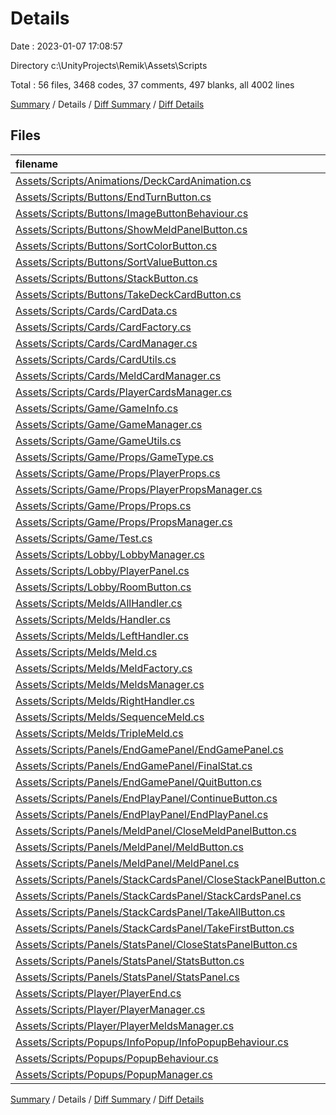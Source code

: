 # Details

Date : 2023-01-07 17:08:57

Directory c:\\UnityProjects\\Remik\\Assets\\Scripts

Total : 56 files,  3468 codes, 37 comments, 497 blanks, all 4002 lines

[Summary](results.md) / Details / [Diff Summary](diff.md) / [Diff Details](diff-details.md)

## Files
| filename | language | code | comment | blank | total |
| :--- | :--- | ---: | ---: | ---: | ---: |
| [Assets/Scripts/Animations/DeckCardAnimation.cs](/Assets/Scripts/Animations/DeckCardAnimation.cs) | C# | 41 | 0 | 5 | 46 |
| [Assets/Scripts/Buttons/EndTurnButton.cs](/Assets/Scripts/Buttons/EndTurnButton.cs) | C# | 21 | 0 | 5 | 26 |
| [Assets/Scripts/Buttons/ImageButtonBehaviour.cs](/Assets/Scripts/Buttons/ImageButtonBehaviour.cs) | C# | 26 | 0 | 5 | 31 |
| [Assets/Scripts/Buttons/ShowMeldPanelButton.cs](/Assets/Scripts/Buttons/ShowMeldPanelButton.cs) | C# | 24 | 0 | 6 | 30 |
| [Assets/Scripts/Buttons/SortColorButton.cs](/Assets/Scripts/Buttons/SortColorButton.cs) | C# | 21 | 0 | 6 | 27 |
| [Assets/Scripts/Buttons/SortValueButton.cs](/Assets/Scripts/Buttons/SortValueButton.cs) | C# | 21 | 0 | 5 | 26 |
| [Assets/Scripts/Buttons/StackButton.cs](/Assets/Scripts/Buttons/StackButton.cs) | C# | 75 | 0 | 14 | 89 |
| [Assets/Scripts/Buttons/TakeDeckCardButton.cs](/Assets/Scripts/Buttons/TakeDeckCardButton.cs) | C# | 53 | 0 | 8 | 61 |
| [Assets/Scripts/Cards/CardData.cs](/Assets/Scripts/Cards/CardData.cs) | C# | 15 | 0 | 4 | 19 |
| [Assets/Scripts/Cards/CardFactory.cs](/Assets/Scripts/Cards/CardFactory.cs) | C# | 80 | 0 | 8 | 88 |
| [Assets/Scripts/Cards/CardManager.cs](/Assets/Scripts/Cards/CardManager.cs) | C# | 126 | 0 | 17 | 143 |
| [Assets/Scripts/Cards/CardUtils.cs](/Assets/Scripts/Cards/CardUtils.cs) | C# | 203 | 0 | 22 | 225 |
| [Assets/Scripts/Cards/MeldCardManager.cs](/Assets/Scripts/Cards/MeldCardManager.cs) | C# | 55 | 0 | 8 | 63 |
| [Assets/Scripts/Cards/PlayerCardsManager.cs](/Assets/Scripts/Cards/PlayerCardsManager.cs) | C# | 293 | 0 | 31 | 324 |
| [Assets/Scripts/Game/GameInfo.cs](/Assets/Scripts/Game/GameInfo.cs) | C# | 57 | 0 | 7 | 64 |
| [Assets/Scripts/Game/GameManager.cs](/Assets/Scripts/Game/GameManager.cs) | C# | 255 | 12 | 35 | 302 |
| [Assets/Scripts/Game/GameUtils.cs](/Assets/Scripts/Game/GameUtils.cs) | C# | 70 | 0 | 9 | 79 |
| [Assets/Scripts/Game/Props/GameType.cs](/Assets/Scripts/Game/Props/GameType.cs) | C# | 9 | 0 | 0 | 9 |
| [Assets/Scripts/Game/Props/PlayerProps.cs](/Assets/Scripts/Game/Props/PlayerProps.cs) | C# | 7 | 0 | 2 | 9 |
| [Assets/Scripts/Game/Props/PlayerPropsManager.cs](/Assets/Scripts/Game/Props/PlayerPropsManager.cs) | C# | 83 | 0 | 12 | 95 |
| [Assets/Scripts/Game/Props/Props.cs](/Assets/Scripts/Game/Props/Props.cs) | C# | 14 | 0 | 2 | 16 |
| [Assets/Scripts/Game/Props/PropsManager.cs](/Assets/Scripts/Game/Props/PropsManager.cs) | C# | 114 | 17 | 12 | 143 |
| [Assets/Scripts/Game/Test.cs](/Assets/Scripts/Game/Test.cs) | C# | 40 | 1 | 5 | 46 |
| [Assets/Scripts/Lobby/LobbyManager.cs](/Assets/Scripts/Lobby/LobbyManager.cs) | C# | 373 | 4 | 53 | 430 |
| [Assets/Scripts/Lobby/PlayerPanel.cs](/Assets/Scripts/Lobby/PlayerPanel.cs) | C# | 28 | 0 | 6 | 34 |
| [Assets/Scripts/Lobby/RoomButton.cs](/Assets/Scripts/Lobby/RoomButton.cs) | C# | 26 | 0 | 4 | 30 |
| [Assets/Scripts/Melds/AllHandler.cs](/Assets/Scripts/Melds/AllHandler.cs) | C# | 9 | 0 | 2 | 11 |
| [Assets/Scripts/Melds/Handler.cs](/Assets/Scripts/Melds/Handler.cs) | C# | 47 | 0 | 8 | 55 |
| [Assets/Scripts/Melds/LeftHandler.cs](/Assets/Scripts/Melds/LeftHandler.cs) | C# | 9 | 0 | 2 | 11 |
| [Assets/Scripts/Melds/Meld.cs](/Assets/Scripts/Melds/Meld.cs) | C# | 172 | 0 | 20 | 192 |
| [Assets/Scripts/Melds/MeldFactory.cs](/Assets/Scripts/Melds/MeldFactory.cs) | C# | 34 | 0 | 6 | 40 |
| [Assets/Scripts/Melds/MeldsManager.cs](/Assets/Scripts/Melds/MeldsManager.cs) | C# | 89 | 0 | 11 | 100 |
| [Assets/Scripts/Melds/RightHandler.cs](/Assets/Scripts/Melds/RightHandler.cs) | C# | 9 | 0 | 2 | 11 |
| [Assets/Scripts/Melds/SequenceMeld.cs](/Assets/Scripts/Melds/SequenceMeld.cs) | C# | 77 | 0 | 8 | 85 |
| [Assets/Scripts/Melds/TripleMeld.cs](/Assets/Scripts/Melds/TripleMeld.cs) | C# | 47 | 0 | 8 | 55 |
| [Assets/Scripts/Panels/EndGamePanel/EndGamePanel.cs](/Assets/Scripts/Panels/EndGamePanel/EndGamePanel.cs) | C# | 56 | 0 | 6 | 62 |
| [Assets/Scripts/Panels/EndGamePanel/FinalStat.cs](/Assets/Scripts/Panels/EndGamePanel/FinalStat.cs) | C# | 15 | 0 | 3 | 18 |
| [Assets/Scripts/Panels/EndGamePanel/QuitButton.cs](/Assets/Scripts/Panels/EndGamePanel/QuitButton.cs) | C# | 12 | 2 | 5 | 19 |
| [Assets/Scripts/Panels/EndPlayPanel/ContinueButton.cs](/Assets/Scripts/Panels/EndPlayPanel/ContinueButton.cs) | C# | 24 | 0 | 6 | 30 |
| [Assets/Scripts/Panels/EndPlayPanel/EndPlayPanel.cs](/Assets/Scripts/Panels/EndPlayPanel/EndPlayPanel.cs) | C# | 64 | 0 | 9 | 73 |
| [Assets/Scripts/Panels/MeldPanel/CloseMeldPanelButton.cs](/Assets/Scripts/Panels/MeldPanel/CloseMeldPanelButton.cs) | C# | 24 | 0 | 6 | 30 |
| [Assets/Scripts/Panels/MeldPanel/MeldButton.cs](/Assets/Scripts/Panels/MeldPanel/MeldButton.cs) | C# | 24 | 0 | 6 | 30 |
| [Assets/Scripts/Panels/MeldPanel/MeldPanel.cs](/Assets/Scripts/Panels/MeldPanel/MeldPanel.cs) | C# | 28 | 0 | 5 | 33 |
| [Assets/Scripts/Panels/StackCardsPanel/CloseStackPanelButton.cs](/Assets/Scripts/Panels/StackCardsPanel/CloseStackPanelButton.cs) | C# | 21 | 0 | 6 | 27 |
| [Assets/Scripts/Panels/StackCardsPanel/StackCardsPanel.cs](/Assets/Scripts/Panels/StackCardsPanel/StackCardsPanel.cs) | C# | 113 | 0 | 13 | 126 |
| [Assets/Scripts/Panels/StackCardsPanel/TakeAllButton.cs](/Assets/Scripts/Panels/StackCardsPanel/TakeAllButton.cs) | C# | 47 | 0 | 8 | 55 |
| [Assets/Scripts/Panels/StackCardsPanel/TakeFirstButton.cs](/Assets/Scripts/Panels/StackCardsPanel/TakeFirstButton.cs) | C# | 47 | 0 | 8 | 55 |
| [Assets/Scripts/Panels/StatsPanel/CloseStatsPanelButton.cs](/Assets/Scripts/Panels/StatsPanel/CloseStatsPanelButton.cs) | C# | 24 | 0 | 6 | 30 |
| [Assets/Scripts/Panels/StatsPanel/StatsButton.cs](/Assets/Scripts/Panels/StatsPanel/StatsButton.cs) | C# | 24 | 0 | 6 | 30 |
| [Assets/Scripts/Panels/StatsPanel/StatsPanel.cs](/Assets/Scripts/Panels/StatsPanel/StatsPanel.cs) | C# | 83 | 0 | 9 | 92 |
| [Assets/Scripts/Player/PlayerEnd.cs](/Assets/Scripts/Player/PlayerEnd.cs) | C# | 17 | 0 | 3 | 20 |
| [Assets/Scripts/Player/PlayerManager.cs](/Assets/Scripts/Player/PlayerManager.cs) | C# | 68 | 0 | 9 | 77 |
| [Assets/Scripts/Player/PlayerMeldsManager.cs](/Assets/Scripts/Player/PlayerMeldsManager.cs) | C# | 83 | 0 | 12 | 95 |
| [Assets/Scripts/Popups/InfoPopup/InfoPopupBehaviour.cs](/Assets/Scripts/Popups/InfoPopup/InfoPopupBehaviour.cs) | C# | 39 | 0 | 5 | 44 |
| [Assets/Scripts/Popups/PopupBehaviour.cs](/Assets/Scripts/Popups/PopupBehaviour.cs) | C# | 7 | 1 | 2 | 10 |
| [Assets/Scripts/Popups/PopupManager.cs](/Assets/Scripts/Popups/PopupManager.cs) | C# | 25 | 0 | 6 | 31 |

[Summary](results.md) / Details / [Diff Summary](diff.md) / [Diff Details](diff-details.md)